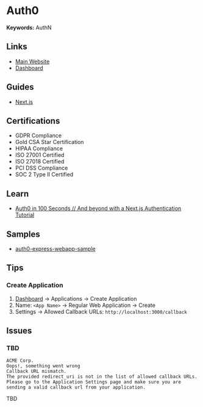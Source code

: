 # Auth0

<!--
https://app.pluralsight.com/library/courses/react-auth0-authentication-security/table-of-contents
https://www.linkedin.com/learning/react-securing-applications-2
https://www.linkedin.com/learning/serverless-architecture
https://egghead.io/blog/saas-app-with-nextjs-prisma-auth0-and-stripe
-->

**Keywords:** AuthN

## Links

- [Main Website](https://auth0.com)
- [Dashboard](https://manage.auth0.com/dashboard)

## Guides

- [Next.js](https://auth0.com/docs/quickstart/webapp/nextjs)

## Certifications

- GDPR Compliance
- Gold CSA Star Certification
- HIPAA Compliance
- ISO 27001 Certified
- ISO 27018 Certified
- PCI DSS Compliance
- SOC 2 Type II Certified

## Learn

- [Auth0 in 100 Seconds // And beyond with a Next.js Authentication Tutorial](https://youtube.com/watch?v=yufqeJLP1rI)

## Samples

- [auth0-express-webapp-sample](https://github.com/auth0-samples/auth0-express-webapp-sample)

## Tips

### Create Application

1. [Dashboard](https://manage.auth0.com/dashboard) -> Applications -> Create Application
2. Name: `<App Name>` -> Regular Web Application -> Create
3. Settings -> Allowed Callback URLs: `http://localhost:3000/callback`

## Issues

### TBD

```log
ACME Corp.
Oops!, something went wrong
Callback URL mismatch.
The provided redirect_uri is not in the list of allowed callback URLs.
Please go to the Application Settings page and make sure you are sending a valid callback url from your application.
```

TBD
